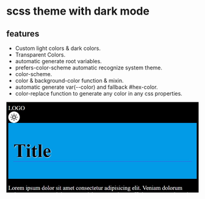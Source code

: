 # scss theme with dark mode

## features
- Custom light colors & dark colors.
- Transparent Colors.
- automatic generate root variables.
- prefers-color-scheme automatic recognize system theme.
- color-scheme.
- color & background-color function & mixin.
- automatic generate var(--color) and fallback #hex-color.
- color-replace function to generate any color in any css properties.

![Screenshot](screenshot.jpg)
